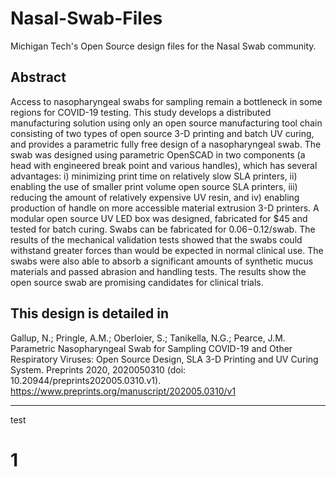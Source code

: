 # Nasal-Swab-Files
Michigan Tech's Open Source design files for the Nasal Swab community.

## Abstract
Access to nasopharyngeal swabs for sampling remain a bottleneck in some regions for COVID-19 testing. This study develops a distributed manufacturing solution using only an open source manufacturing tool chain consisting of two types of open source 3-D printing and batch UV curing, and provides a parametric fully free design of a nasopharyngeal swab. The swab was designed using parametric OpenSCAD in two components (a head with engineered break point and various handles), which has several advantages: i) minimizing print time on relatively slow SLA printers, ii) enabling the use of smaller print volume open source SLA printers, iii) reducing the amount of relatively expensive UV resin, and iv) enabling production of handle on more accessible material extrusion 3-D printers. A modular open source UV LED box was designed, fabricated for $45 and tested for batch curing. Swabs can be fabricated for $0.06-$0.12/swab. The results of the mechanical validation tests showed that the swabs could withstand greater forces than would be expected in normal clinical use. The swabs were also able to absorb a significant amounts of synthetic mucus materials and passed abrasion and handling tests. The results show the open source swab are promising candidates for clinical trials.
## This design is detailed in
Gallup, N.; Pringle, A.M.; Oberloier, S.; Tanikella, N.G.; Pearce, J.M. Parametric Nasopharyngeal Swab for Sampling COVID-19 and Other Respiratory Viruses: Open Source Design, SLA 3-D Printing and UV Curing System. Preprints 2020, 2020050310 (doi: 10.20944/preprints202005.0310.v1). https://www.preprints.org/manuscript/202005.0310/v1


---

test

# 1